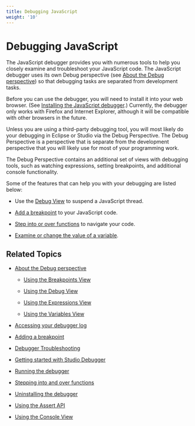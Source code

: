 ```yaml
---
title: Debugging JavaScript
weight: '10'
---
```


# Debugging JavaScript

The JavaScript debugger provides you with numerous tools to help you closely examine and troubleshoot your JavaScript code. The JavaScript debugger uses its own Debug perspective (see [About the Debug perspective](/guide/Axway_Appcelerator_Studio/Axway_Appcelerator_Studio_Guide/Web_Development/JavaScript_Development/Debugging_JavaScript/About_the_Debug_perspective/)) so that debugging tasks are separated from development tasks.

Before you can use the debugger, you will need to install it into your web browser. (See [Installing the JavaScript debugger](#undefined).) Currently, the debugger only works with Firefox and Internet Explorer, although it will be compatible with other browsers in the future.

Unless you are using a third-party debugging tool, you will most likely do your debugging in Eclipse or Studio via the Debug Perspective. The Debug Perspective is a perspective that is separate from the development perspective that you will likely use for most of your programming work.

The Debug Perspective contains an additional set of views with debugging tools, such as watching expressions, setting breakpoints, and additional console functionality.

Some of the features that can help you with your debugging are listed below:

* Use the [Debug View](/guide/Axway_Appcelerator_Studio/Axway_Appcelerator_Studio_Guide/Web_Development/JavaScript_Development/Debugging_JavaScript/About_the_Debug_perspective/Using_the_Debug_View/) to suspend a JavaScript thread.

* [Add a breakpoint](/guide/Axway_Appcelerator_Studio/Axway_Appcelerator_Studio_Guide/Web_Development/JavaScript_Development/Debugging_JavaScript/Adding_a_breakpoint/) to your JavaScript code.

* [Step into or over functions](/guide/Axway_Appcelerator_Studio/Axway_Appcelerator_Studio_Guide/Web_Development/JavaScript_Development/Debugging_JavaScript/Stepping_into_and_over_functions/) to navigate your code.

* [Examine or change the value of a variable](/guide/Axway_Appcelerator_Studio/Axway_Appcelerator_Studio_Guide/Web_Development/JavaScript_Development/Debugging_JavaScript/About_the_Debug_perspective/Using_the_Variables_View/).

## Related Topics

* [About the Debug perspective](/guide/Axway_Appcelerator_Studio/Axway_Appcelerator_Studio_Guide/Web_Development/JavaScript_Development/Debugging_JavaScript/About_the_Debug_perspective/)

    * [Using the Breakpoints View](/guide/Axway_Appcelerator_Studio/Axway_Appcelerator_Studio_Guide/Web_Development/JavaScript_Development/Debugging_JavaScript/About_the_Debug_perspective/Using_the_Breakpoints_View/)

    * [Using the Debug View](/guide/Axway_Appcelerator_Studio/Axway_Appcelerator_Studio_Guide/Web_Development/JavaScript_Development/Debugging_JavaScript/About_the_Debug_perspective/Using_the_Debug_View/)

    * [Using the Expressions View](/guide/Axway_Appcelerator_Studio/Axway_Appcelerator_Studio_Guide/Web_Development/JavaScript_Development/Debugging_JavaScript/About_the_Debug_perspective/Using_the_Expressions_View/)

    * [Using the Variables View](/guide/Axway_Appcelerator_Studio/Axway_Appcelerator_Studio_Guide/Web_Development/JavaScript_Development/Debugging_JavaScript/About_the_Debug_perspective/Using_the_Variables_View/)

* [Accessing your debugger log](/guide/Axway_Appcelerator_Studio/Axway_Appcelerator_Studio_Guide/Web_Development/JavaScript_Development/Debugging_JavaScript/Accessing_your_debugger_log/)

* [Adding a breakpoint](/guide/Axway_Appcelerator_Studio/Axway_Appcelerator_Studio_Guide/Web_Development/JavaScript_Development/Debugging_JavaScript/Adding_a_breakpoint/)

* [Debugger Troubleshooting](/guide/Axway_Appcelerator_Studio/Axway_Appcelerator_Studio_Guide/Web_Development/JavaScript_Development/Debugging_JavaScript/Debugger_Troubleshooting/)

* [Getting started with Studio Debugger](/guide/Axway_Appcelerator_Studio/Axway_Appcelerator_Studio_Guide/Web_Development/JavaScript_Development/Debugging_JavaScript/Getting_started_with_Studio_Debugger/)

* [Running the debugger](/guide/Axway_Appcelerator_Studio/Axway_Appcelerator_Studio_Guide/Web_Development/JavaScript_Development/Debugging_JavaScript/Running_the_debugger/)

* [Stepping into and over functions](/guide/Axway_Appcelerator_Studio/Axway_Appcelerator_Studio_Guide/Web_Development/JavaScript_Development/Debugging_JavaScript/Stepping_into_and_over_functions/)

* [Uninstalling the debugger](/guide/Axway_Appcelerator_Studio/Axway_Appcelerator_Studio_Guide/Web_Development/JavaScript_Development/Debugging_JavaScript/Uninstalling_the_debugger/)

* [Using the Assert API](/guide/Axway_Appcelerator_Studio/Axway_Appcelerator_Studio_Guide/Web_Development/JavaScript_Development/Debugging_JavaScript/Using_the_Assert_API/)

* [Using the Console View](/guide/Axway_Appcelerator_Studio/Axway_Appcelerator_Studio_Guide/Web_Development/JavaScript_Development/Debugging_JavaScript/Using_the_Console_View/)

